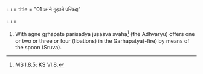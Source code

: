 +++
title = "01 अग्ने गृहपते परिषद्य"

+++
1. With agne gr̥hapate pariṣadya juṣasva svāhā[^1] (the Adhvaryu) offers one or two or three or four (libations) in the Garhapatya(-fire) by means of the spoon (Sruva).  


[^1]: MS I.8.5; KS VI.8.
